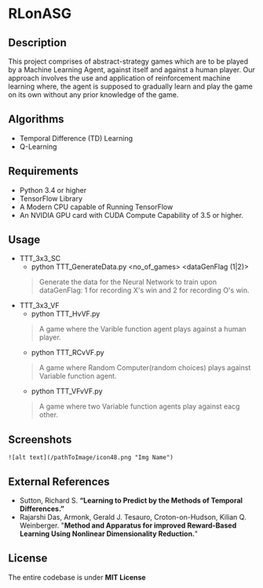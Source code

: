 # RLonASG

## Description
   This project comprises of abstract-strategy games which are to be played by a Machine Learning Agent, against itself and against a human player. Our approach involves the use and application of reinforcement machine learning where, the agent is supposed to gradually learn and play the game on its own without any prior knowledge of the game. 

## Algorithms
* Temporal Difference (TD) Learning
* Q-Learning


## Requirements

* Python 3.4 or higher
* TensorFlow Library
* A Modern CPU capable of Running TensorFlow
* An NVIDIA GPU card with CUDA Compute Capability of 3.5 or higher.


## Usage
* TTT_3x3_SC
	* python TTT_GenerateData.py <no_of_games> <dataGenFlag (1|2)> <NNInpFilename> <NNOutFilename>
	>    Generate the data for the Neural Network to train upon dataGenFlag: 1 for recording X's win and 2 for recording O's win.  	
* TTT_3x3_VF
	* python TTT_HvVF.py
	> A game where the Varible function agent plays against a human player.
 	* python TTT_RCvVF.py
 	> A game where Random Computer(random choices) plays against Variable function agent. 
 	* python TTT_VFvVF.py
 	>  A game where two Variable function agents play against eacg other.

## Screenshots
```
![alt text](/pathToImage/icon48.png "Img Name")
```

## External References
* Sutton, Richard S. __“Learning to Predict by the Methods of Temporal Differences.”__ 
*    Rajarshi Das, Armonk, Gerald J. Tesauro, Croton-on-Hudson, Kilian Q. Weinberger. "__Method and Apparatus for improved Reward-Based Learning Using Nonlinear Dimensionality Reduction.__"

## License
The entire codebase is under __MIT License__

